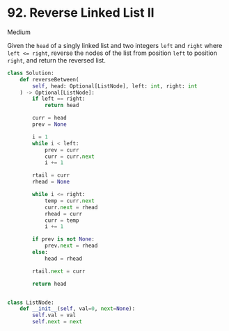 # 92. Reverse Linked List II

Medium

Given the `head` of a singly linked list and two integers `left` and `right`
where `left <= right`, reverse the nodes of the list from position `left` to
position `right`, and return the reversed list.

```python
class Solution:
    def reverseBetween(
        self, head: Optional[ListNode], left: int, right: int
    ) -> Optional[ListNode]:
        if left == right:
            return head

        curr = head
        prev = None

        i = 1
        while i < left:
            prev = curr
            curr = curr.next
            i += 1

        rtail = curr
        rhead = None

        while i <= right:
            temp = curr.next
            curr.next = rhead
            rhead = curr
            curr = temp
            i += 1

        if prev is not None:
            prev.next = rhead
        else:
            head = rhead

        rtail.next = curr

        return head


class ListNode:
    def __init__(self, val=0, next=None):
        self.val = val
        self.next = next
```
